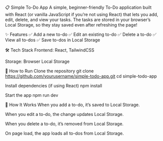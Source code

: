 📋 Simple To-Do App
A simple, beginner-friendly To-Do application built with React (or vanilla JavaScript if you’re not using React) that lets you add, edit, delete, and view your tasks. The tasks are stored in your browser’s Local Storage, so they stay saved even after refreshing the page!

✨ Features
✅ Add a new to-do
✅ Edit an existing to-do
✅ Delete a to-do
✅ View all to-dos
✅ Save to-dos in Local Storage

🛠️ Tech Stack
Frontend: React, TailwindCSS

Storage: Browser Local Storage

🚀 How to Run
Clone the repository
git clone https://github.com/yourusername/simple-todo-app.git
cd simple-todo-app

Install dependencies (if using React)
npm install

Start the app
npm run dev

💾 How It Works
When you add a to-do, it’s saved to Local Storage.

When you edit a to-do, the change updates Local Storage.

When you delete a to-do, it’s removed from Local Storage.

On page load, the app loads all to-dos from Local Storage.


